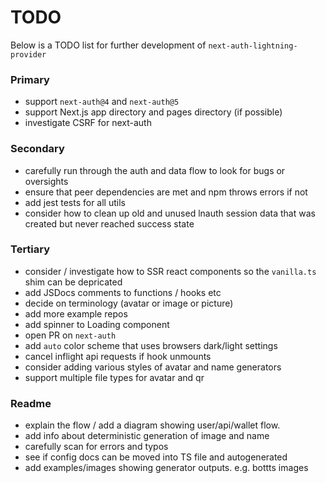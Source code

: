 # TODO

Below is a TODO list for further development of `next-auth-lightning-provider`

### Primary

- support `next-auth@4` and `next-auth@5`
- support Next.js app directory and pages directory (if possible)
- investigate CSRF for next-auth

### Secondary

- carefully run through the auth and data flow to look for bugs or oversights
- ensure that peer dependencies are met and npm throws errors if not
- add jest tests for all utils
- consider how to clean up old and unused lnauth session data that was created but never reached success state

### Tertiary

- consider / investigate how to SSR react components so the `vanilla.ts` shim can be depricated
- add JSDocs comments to functions / hooks etc
- decide on terminology (avatar or image or picture)
- add more example repos
- add spinner to Loading component
- open PR on `next-auth`
- add `auto` color scheme that uses browsers dark/light settings
- cancel inflight api requests if hook unmounts
- consider adding various styles of avatar and name generators
- support multiple file types for avatar and qr

### Readme

- explain the flow / add a diagram showing user/api/wallet flow.
- add info about deterministic generation of image and name
- carefully scan for errors and typos
- see if config docs can be moved into TS file and autogenerated
- add examples/images showing generator outputs. e.g. bottts images
